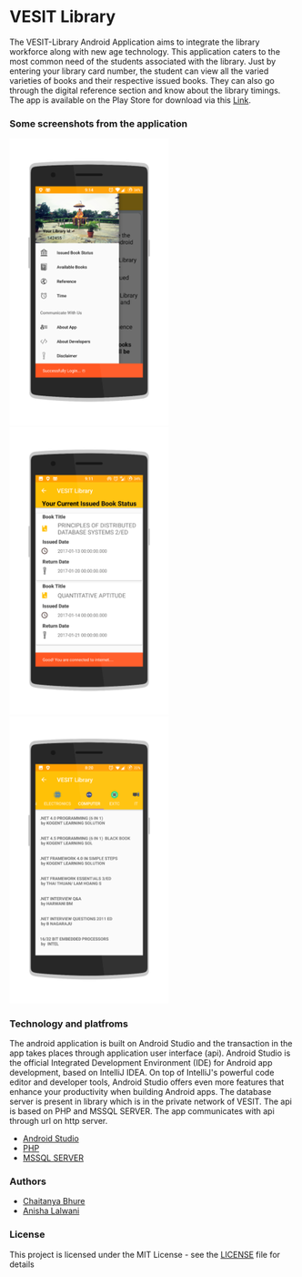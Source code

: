 # VESIT Library

The VESIT-Library Android Application aims to integrate the library workforce along with new age technology. This application caters to the most common need of the students associated with the library. Just by entering your library card number, the student can view all the varied varieties of books and their respective issued books. They can also go through the digital reference section and know about the library timings. The app is available on the Play Store for download via this [Link](https://www.youtube.com/redirect?q=https%3A%2F%2Fplay.google.com%2Fstore%2Fapps%2Fdetails%3Fid%3Dvesitlibrary.pavankumar.camp.VESITLibrary&redir_token=Xcgl-SuzvvXFiZ9uv4Im0H5dcDx8MTU2ODU4NzQ2OEAxNTY4NTAxMDY4&event=video_description&v=Xazd1doCDnE).

### Some screenshots from the application

<p float="left">
<img src="https://github.com/chaitubhure/VESIT-Library/blob/master/vesit_navigationpage.png" width="280">
<img src="https://github.com/chaitubhure/VESIT-Library/blob/master/vesit_issuedbook.png" width="280">
<img src="https://github.com/chaitubhure/VESIT-Library/blob/master/vesit_booklist.png" width="280">
                                                                                                  </p>
                                                                                                  

### Technology and platfroms

The android application is built on Android Studio and the transaction in the app takes places through application user interface (api). Android Studio is the official Integrated Development Environment (IDE) for Android app development, based on IntelliJ IDEA. On top of IntelliJ's powerful code editor and developer tools, Android Studio offers even more features that enhance your productivity when building Android apps. The database server is present in library which is in the private network of VESIT.  The api is based on PHP and MSSQL SERVER. The app communicates with api through url on http server.

* [Android Studio](https://developer.android.com/studio)
* [PHP](https://www.php.net/)
* [MSSQL SERVER](https://www.microsoft.com/en-us/sql-server/sql-server-downloads)

### Authors

* [Chaitanya Bhure](https://github.com/chaitubhure)
* [Anisha Lalwani](https://github.com/anishalalwani)

### License

This project is licensed under the MIT License - see the [LICENSE](https://github.com/chaitubhure/HARRISON_tagprediction/blob/master/LICENSE) file for details

